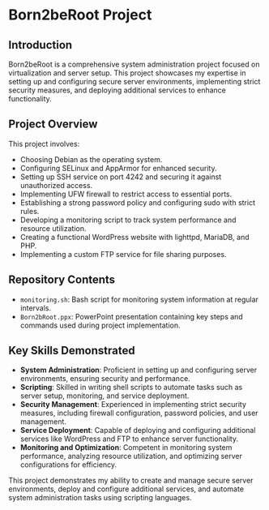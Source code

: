 # Born2beRoot Project

## Introduction
Born2beRoot is a comprehensive system administration project focused on virtualization and server setup. This project showcases my expertise in setting up and configuring secure server environments, implementing strict security measures, and deploying additional services to enhance functionality.

## Project Overview
This project involves:
- Choosing Debian as the operating system.
- Configuring SELinux and AppArmor for enhanced security.
- Setting up SSH service on port 4242 and securing it against unauthorized access.
- Implementing UFW firewall to restrict access to essential ports.
- Establishing a strong password policy and configuring sudo with strict rules.
- Developing a monitoring script to track system performance and resource utilization.
- Creating a functional WordPress website with lighttpd, MariaDB, and PHP.
- Implementing a custom FTP service for file sharing purposes.

## Repository Contents
- `monitoring.sh`: Bash script for monitoring system information at regular intervals.
- `Born2bRoot.ppx`: PowerPoint presentation containing key steps and commands used during project implementation.

## Key Skills Demonstrated
- **System Administration**: Proficient in setting up and configuring server environments, ensuring security and performance.
- **Scripting**: Skilled in writing shell scripts to automate tasks such as server setup, monitoring, and service deployment.
- **Security Management**: Experienced in implementing strict security measures, including firewall configuration, password policies, and user management.
- **Service Deployment**: Capable of deploying and configuring additional services like WordPress and FTP to enhance server functionality.
- **Monitoring and Optimization**: Competent in monitoring system performance, analyzing resource utilization, and optimizing server configurations for efficiency.

This project demonstrates my ability to create and manage secure server environments, deploy and configure additional services, and automate system administration tasks using scripting languages.
